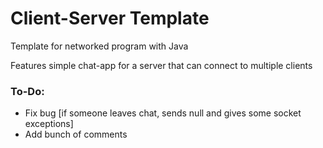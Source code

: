 # Client-Server Template
Template for networked program with Java

Features simple chat-app for a server that can connect to multiple clients

### To-Do:
- Fix bug [if someone leaves chat, sends null and gives some socket exceptions]
- Add bunch of comments
